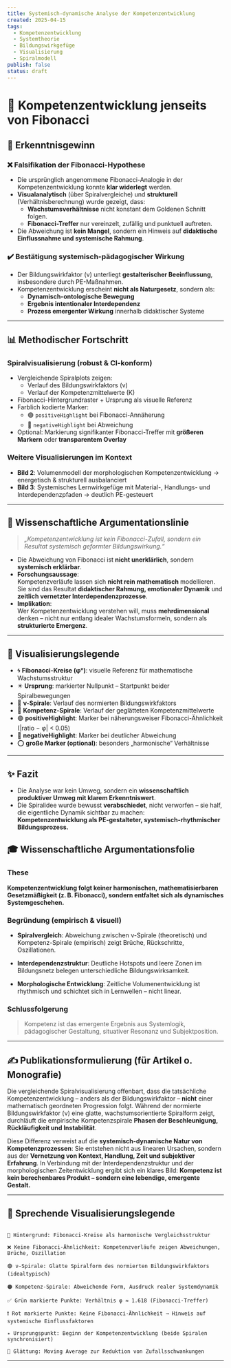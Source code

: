 ```yaml
---
title: Systemisch-dynamische Analyse der Kompetenzentwicklung
created: 2025-04-15
tags:
  - Kompetenzentwicklung
  - Systemtheorie
  - Bildungswirkgefüge
  - Visualisierung
  - Spiralmodell
publish: false
status: draft
---
```


# 🧩 Kompetenzentwicklung jenseits von Fibonacci

## 🧠 Erkenntnisgewinn

### ❌ Falsifikation der Fibonacci-Hypothese
- Die ursprünglich angenommene Fibonacci-Analogie in der Kompetenzentwicklung konnte **klar widerlegt** werden.
- **Visualanalytisch** (über Spiralvergleiche) und **strukturell** (Verhältnisberechnung) wurde gezeigt, dass:
  - **Wachstumsverhältnisse** nicht konstant dem Goldenen Schnitt folgen.
  - **Fibonacci-Treffer** nur vereinzelt, zufällig und punktuell auftreten.
- Die Abweichung ist **kein Mangel**, sondern ein Hinweis auf **didaktische Einflussnahme und systemische Rahmung**.

### ✔️ Bestätigung systemisch-pädagogischer Wirkung
- Der Bildungswirkfaktor (ν) unterliegt **gestalterischer Beeinflussung**, insbesondere durch PE-Maßnahmen.
- Kompetenzentwicklung erscheint **nicht als Naturgesetz**, sondern als:
  - **Dynamisch-ontologische Bewegung**
  - **Ergebnis intentionaler Interdependenz**
  - **Prozess emergenter Wirkung** innerhalb didaktischer Systeme

---

## 📊 Methodischer Fortschritt

### Spiralvisualisierung (robust & CI-konform)
- Vergleichende Spiralplots zeigen:
  - Verlauf des Bildungswirkfaktors (ν)
  - Verlauf der Kompetenzmittelwerte (K)
- Fibonacci-Hintergrundraster + Ursprung als visuelle Referenz
- Farblich kodierte Marker:
  - 🟢 `positiveHighlight` bei Fibonacci-Annäherung
  - 🔴 `negativeHighlight` bei Abweichung
- Optional: Markierung signifikanter Fibonacci-Treffer mit **größeren Markern** oder **transparentem Overlay**

### Weitere Visualisierungen im Kontext
- **Bild 2**: Volumenmodell der morphologischen Kompetenzentwicklung → energetisch & strukturell ausbalanciert
- **Bild 3**: Systemisches Lernwirkgefüge mit Material-, Handlungs- und Interdependenzpfaden → deutlich PE-gesteuert

---

## 🧭 Wissenschaftliche Argumentationslinie

> *„Kompetenzentwicklung ist kein Fibonacci-Zufall, sondern ein Resultat systemisch geformter Bildungswirkung.“*

- Die Abweichung von Fibonacci ist **nicht unerklärlich**, sondern **systemisch erklärbar**.
- **Forschungsaussage**:  
  Kompetenzverläufe lassen sich **nicht rein mathematisch** modellieren.  
  Sie sind das Resultat **didaktischer Rahmung, emotionaler Dynamik** und **zeitlich vernetzter Interdependenzprozesse**.
- **Implikation**:  
  Wer Kompetenzentwicklung verstehen will, muss **mehrdimensional** denken – nicht nur entlang idealer Wachstumsformeln, sondern als **strukturierte Emergenz**.

---

## 🧾 Visualisierungslegende

- 🌀 **Fibonacci-Kreise (φⁿ)**: visuelle Referenz für mathematische Wachstumsstruktur  
- ✴️ **Ursprung**: markierter Nullpunkt – Startpunkt beider Spiralbewegungen  
- 🔸 **ν-Spirale**: Verlauf des normierten Bildungswirkfaktors  
- 🔹 **Kompetenz-Spirale**: Verlauf der geglätteten Kompetenzmittelwerte  
- 🟢 **positiveHighlight**: Marker bei näherungsweiser Fibonacci-Ähnlichkeit (|ratio − φ| < 0.05)  
- 🔴 **negativeHighlight**: Marker bei deutlicher Abweichung  
- ⭕ **große Marker (optional)**: besonders „harmonische“ Verhältnisse

---

## ✨ Fazit

- Die Analyse war kein Umweg, sondern ein **wissenschaftlich produktiver Umweg mit klarem Erkenntniswert**.
- Die Spiralidee wurde bewusst **verabschiedet**, nicht verworfen – sie half, die eigentliche Dynamik sichtbar zu machen:  
  **Kompetenzentwicklung als PE-gestalteter, systemisch-rhythmischer Bildungsprozess.**


  

## 🎓 Wissenschaftliche Argumentationsfolie

  

### These

**Kompetenzentwicklung folgt keiner harmonischen, mathematisierbaren Gesetzmäßigkeit (z. B. Fibonacci), sondern entfaltet sich als dynamisches Systemgeschehen.**

  

### Begründung (empirisch & visuell)

- **Spiralvergleich**: Abweichung zwischen ν-Spirale (theoretisch) und Kompetenz-Spirale (empirisch) zeigt Brüche, Rückschritte, Oszillationen.

- **Interdependenzstruktur**: Deutliche Hotspots und leere Zonen im Bildungsnetz belegen unterschiedliche Bildungswirksamkeit.

- **Morphologische Entwicklung**: Zeitliche Volumenentwicklung ist rhythmisch und schichtet sich in Lernwellen – nicht linear.

  

### Schlussfolgerung

> Kompetenz ist das emergente Ergebnis aus Systemlogik, pädagogischer Gestaltung, situativer Resonanz und Subjektposition.

  

---

  

## ✍️ Publikationsformulierung (für Artikel o. Monografie)

  

Die vergleichende Spiralvisualisierung offenbart, dass die tatsächliche Kompetenzentwicklung – anders als der Bildungswirkfaktor – **nicht** einer mathematisch geordneten Progression folgt. Während der normierte Bildungswirkfaktor (ν) eine glatte, wachstumsorientierte Spiralform zeigt, durchläuft die empirische Kompetenzspirale **Phasen der Beschleunigung, Rückläufigkeit und Instabilität**.

  

Diese Differenz verweist auf die **systemisch-dynamische Natur von Kompetenzprozessen**: Sie entstehen nicht aus linearen Ursachen, sondern aus der **Vernetzung von Kontext, Handlung, Zeit und subjektiver Erfahrung**. In Verbindung mit der Interdependenzstruktur und der morphologischen Zeitentwicklung ergibt sich ein klares Bild: **Kompetenz ist kein berechenbares Produkt – sondern eine lebendige, emergente Gestalt.**

  

---

  

## 🧭 Sprechende Visualisierungslegende

  

```legend

🔵 Hintergrund: Fibonacci-Kreise als harmonische Vergleichsstruktur

❌ Keine Fibonacci-Ähnlichkeit: Kompetenzverläufe zeigen Abweichungen, Brüche, Oszillation

🟣 ν-Spirale: Glatte Spiralform des normierten Bildungswirkfaktors (idealtypisch)

🟠 Kompetenz-Spirale: Abweichende Form, Ausdruck realer Systemdynamik

✅ Grün markierte Punkte: Verhältnis φ ≈ 1.618 (Fibonacci-Treffer)

❗ Rot markierte Punkte: Keine Fibonacci-Ähnlichkeit → Hinweis auf systemische Einflussfaktoren

✴ Ursprungspunkt: Beginn der Kompetenzentwicklung (beide Spiralen synchronisiert)

🔁 Glättung: Moving Average zur Reduktion von Zufallsschwankungen

```

  

---